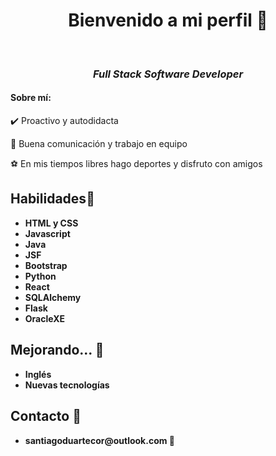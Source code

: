 <!--
**sduartecor/sduartecor** is a ✨ _special_ ✨ repository because its `README.md` (this file) appears on your GitHub profile.

Here are some ideas to get you started:

- 🔭 I’m currently working on ...
- 🌱 I’m currently learning ...
- 👯 I’m looking to collaborate on ...
- 🤔 I’m looking for help with ...
- 💬 Ask me about ...
- 📫 How to reach me: ...
- 😄 Pronouns: ...
- ⚡ Fun fact: ...
-->

  <div align="center">
    <h1>Bienvenido a mi perfil 🧉</h1>
    <br>
    <h3><i>Full Stack Software Developer</i></h3>
  </div>
  <div align="left" class="start">
    <h4>Sobre mí:</h4>
    <p>✔️ Proactivo y autodidacta</p>
    <p>💬 Buena comunicación y trabajo en equipo</p>
    <p>⚽ En mis tiempos libres hago deportes y disfruto con amigos</p>
    </div>
  <div align="left" class="center">
    <h2 align="left">Habilidades🌱</h2>
    <ul align="left">
      <li><strong>HTML y CSS</strong></li>
      <li><strong>Javascript</strong></li>
      <li><strong>Java</strong></li>
      <li><strong>JSF</strong></li>
      <li><strong>Bootstrap</strong></li>
      <li><strong>Python</strong></li>
      <li><strong>React</strong></li>
      <li><strong>SQLAlchemy</strong></li>
      <li><strong>Flask</strong></li>
      <li><strong>OracleXE</strong></li>
    </ul>
    <h2 align="left">Mejorando... 🔭</h2>
    <ul align="left">
      <li><strong>Inglés</strong></li>
      <li><strong>Nuevas tecnologías</strong></li>
    </ul>
    <h2 align="left">Contacto 💬</h2>
    <ul align="left">
      <li><strong>santiagoduartecor@outlook.com 💌</strong></li>
    </ul>
   

